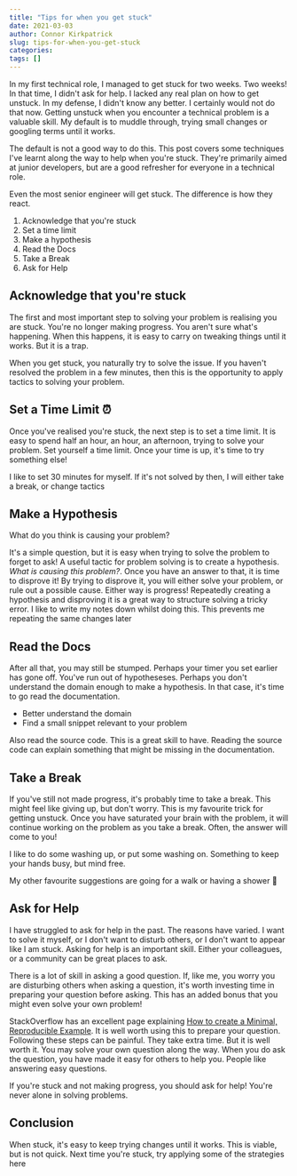 ```yaml
---
title: "Tips for when you get stuck"
date: 2021-03-03
author: Connor Kirkpatrick
slug: tips-for-when-you-get-stuck
categories:
tags: []
---
```


In my first technical role, I managed to get stuck for two weeks. Two weeks!
In that time, I didn't ask for help. I lacked any real plan on how to get unstuck.
In my defense, I didn't know any better. I certainly would not do that now.
Getting unstuck when you encounter a technical problem is a valuable skill. My default is to muddle through, trying small changes or googling terms until it works.

The default is not a good way to do this. This post covers some techniques I've learnt along the way to help when you're stuck. They're primarily aimed at junior developers, but are a good refresher for everyone in a technical role.

Even the most senior engineer will get stuck. The difference is how they react.

1. Acknowledge that you're stuck
2. Set a time limit
3. Make a hypothesis
4. Read the Docs
5. Take a Break
6. Ask for Help

## Acknowledge that you're stuck

The first and most important step to solving your problem is realising you are stuck.
You're no longer making progress. You aren't sure what's happening.
When this happens, it is easy to carry on tweaking things until it works. But it is a trap.

When you get stuck, you naturally try to solve the issue. If you haven't resolved the problem in a few minutes, then this is the opportunity to apply tactics to solving your problem.

## Set a Time Limit ⏰

Once you've realised you're stuck, the next step is to set a time limit. It is easy to spend half an hour, an hour, an afternoon, trying to solve your problem. Set yourself a time limit. Once your time is up, it's time to try something else!

I like to set 30 minutes for myself. If it's not solved by then, I will either take a break, or change tactics

## Make a Hypothesis

What do you think is causing your problem?

It's a simple question, but it is easy when trying to solve the problem to forget to ask!
A useful tactic for problem solving is to create a hypothesis.
_What is causing this problem?_. Once you have an answer to that, it is time to disprove it!
By trying to disprove it, you will either solve your problem, or rule out a possible cause. Either way is progress!
Repeatedly creating a hypothesis and disproving it is a great way to structure solving a tricky error.
I like to write my notes down whilst doing this. This prevents me repeating the same changes later

## Read the Docs

After all that, you may still be stumped. Perhaps your timer you set earlier has gone off. You've run out of hypotheseses. Perhaps you don't understand the domain enough to make a hypothesis. In that case, it's time to go read the documentation.

- Better understand the domain
- Find a small snippet relevant to your problem

Also read the source code. This is a great skill to have. Reading the source code can explain something that might be missing in the documentation.

## Take a Break

If you've still not made progress, it's probably time to take a break.
This might feel like giving up, but don't worry. This is my favourite trick for getting unstuck.
Once you have saturated your brain with the problem, it will continue working on the problem as you take a break. Often, the answer will come to you!

I like to do some washing up, or put some washing on. Something to keep your hands busy, but mind free.

My other favourite suggestions are going for a walk or having a shower 🛀

## Ask for Help

I have struggled to ask for help in the past. The reasons have varied. I want to solve it myself, or I don't want to disturb others, or I don't want to appear like I am stuck. Asking for help is an important skill. Either your colleagues, or a community can be great places to ask.

There is a lot of skill in asking a good question. If, like me, you worry you are disturbing others when asking a question, it's worth investing time in preparing your question before asking. This has an added bonus that you might even solve your own problem!

StackOverflow has an excellent page explaining [How to create a Minimal, Reproducible Example](https://stackoverflow.com/help/minimal-reproducible-example). It is well worth using this to prepare your question.
Following these steps can be painful. They take extra time. But it is well worth it. You may solve your own question along the way. When you do ask the question, you have made it easy for others to help you. People like answering easy questions.

If you're stuck and not making progress, you should ask for help! You're never alone in solving problems.

## Conclusion

When stuck, it's easy to keep trying changes until it works. This is viable, but is not quick. Next time you're stuck, try applying some of the strategies here
